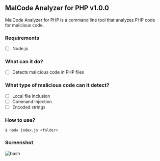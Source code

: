## MalCode Analyzer for PHP v1.0.0

MalCode Analyzer for PHP is a command line tool that analyzes PHP code for malicious code.

### Requirements
- [ ] Node.js

### What can it do?
- [ ] Detects malicious code in PHP files

### What type of malicious code can it detect?
- [ ] Local file inclusion
- [ ] Command Injection
- [ ] Encoded strings

### How to use?
```
$ node index.js <folder>
```

### Screenshot
![bash](https://raw.githubusercontent.com/atiilla/MMalCodeAnalyzer/main/screenshot.png)
